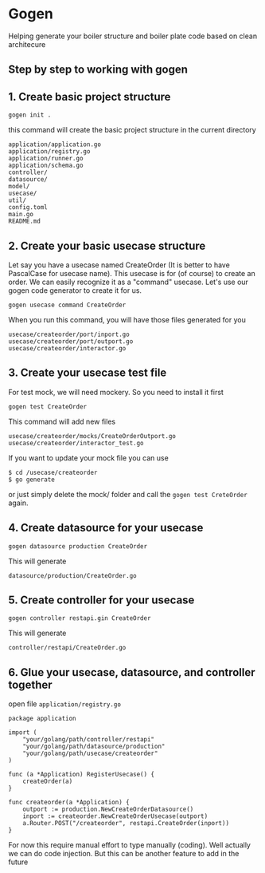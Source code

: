 # Gogen

Helping generate your boiler structure and boiler plate code based on clean architecure


## Step by step to working with gogen

## 1. Create basic project structure
```
gogen init .
```
this command will create the basic project structure in the current directory
```
application/application.go
application/registry.go
application/runner.go
application/schema.go
controller/
datasource/
model/
usecase/
util/
config.toml
main.go
README.md
```

## 2. Create your basic usecase structure

Let say you have a usecase named CreateOrder (It is better to have PascalCase for usecase name). This usecase is for (of course) to create an order. We can easily recognize it as a "command" usecase. Let's use our gogen code generator to create it for us.
```
gogen usecase command CreateOrder
```

When you run this command, you will have those files generated for you

```
usecase/createorder/port/inport.go
usecase/createorder/port/outport.go
usecase/createorder/interactor.go
```

## 3. Create your usecase test file

For test mock, we will need mockery. So you need to install it first
```
gogen test CreateOrder
```
This command will add new files
```
usecase/createorder/mocks/CreateOrderOutport.go
usecase/createorder/interactor_test.go
```

If you want to update your mock file you can use
```
$ cd /usecase/createorder
$ go generate
```

or just simply delete the mock/ folder and call the `gogen test CreteOrder` again.

## 4. Create datasource for your usecase
```
gogen datasource production CreateOrder
```
This will generate
```
datasource/production/CreateOrder.go
```

## 5. Create controller for your usecase
```
gogen controller restapi.gin CreateOrder
```
This will generate

```
controller/restapi/CreateOrder.go
```

## 6. Glue your usecase, datasource, and controller together
open file `application/registry.go`

```
package application

import (
	"your/golang/path/controller/restapi"
	"your/golang/path/datasource/production"
	"your/golang/path/usecase/createorder"
)

func (a *Application) RegisterUsecase() {
	createOrder(a)
}

func createorder(a *Application) {
	outport := production.NewCreateOrderDatasource()
	inport := createorder.NewCreateOrderUsecase(outport)
	a.Router.POST("/createorder", restapi.CreateOrder(inport))
}
```
For now this require manual effort to type manually (coding). Well actually we can do code injection. But this can be another feature to add in the future